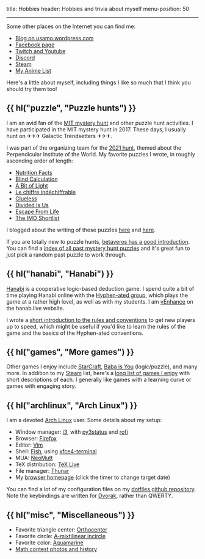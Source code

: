 title: Hobbies
header: Hobbies and trivia about myself
menu-position: 50

---

Some other places on the Internet you can find me:

+ [Blog on usamo.wordpress.com](https://usamo.wordpress.com)
+ [Facebook page](https://facebook.com/evanchenmath/)
+ [Twitch and Youtube](videos.html)
+ [Discord](discord.html)
+ [Steam][steam]
+ [My Anime List](https://myanimelist.net/animelist/v_Enhance)

Here's a little about myself,
including things I like so much that
I think you should try them too!

## {{ hl("puzzle", "Puzzle hunts") }}

I am an avid fan of the
[MIT mystery hunt](http://web.mit.edu/puzzle/www/huntsbyyear.html)
and other puzzle hunt activities.
I have participated in the MIT mystery hunt in 2017.
These days, I usually hunt on  ✈✈✈ Galactic Trendsetters ✈✈✈.

I was part of the organizing team for the
[2021 hunt](https://perpendicular.institute/),
themed about the Perpendicular Institute of the World.
My favorite puzzles I wrote, in roughly ascending order of length:

* [Nutrition Facts](https://perpendicular.institute/puzzle/nutrition-facts/)
* [Blind Calculation](https://perpendicular.institute/puzzle/blind-calculation/)
* [A Bit of Light](https://perpendicular.institute/puzzle/a-bit-of-light/)
* [Le chiffre indéchiffrable](https://perpendicular.institute/puzzle/le-chiffre-indéchiffrable/)
* [Clueless](https://perpendicular.institute/puzzle/clueless/)
* [Divided Is Us](https://perpendicular.institute/puzzle/divided-is-us/)
* [Escape From Life](https://perpendicular.institute/puzzle/escape-from-life/)
* [The IMO Shortlist](https://perpendicular.institute/puzzle/the-imo-shortlist/)

I blogged about the writing of these puzzles
[here](https://usamo.wordpress.com/2021/02/18/some-puzzle-writing-thoughts-from-an-amateur/)
and
[here](https://usamo.wordpress.com/2021/02/21/unnecessarily-detailed-stories-of-my-mystery-hunt-puzzles/).

If you are totally new to puzzle hunts,
[betaveros has a good introduction](https://blog.vero.site/post/puzzlehunts).
You can find a
[index of all past mystery hunt puzzles](https://devjoe.appspot.com/huntindex/)
and it's great fun to just pick a random past puzzle to work through.

## {{ hl("hanabi", "Hanabi") }}

[Hanabi](https://en.wikipedia.org/wiki/Hanabi_\(card_game\))
is a cooperative logic-based deduction game.
I spend quite a bit of time playing Hanabi online with the 
[Hyphen-ated group](https://github.com/Zamiell/hanabi-conventions),
which plays the game at a rather high level,
as well as with my students.
I am [vEnhance](https://hanab.live/scores/vEnhance) on the hanab.live website.

I wrote a
[short introduction to the rules and conventions](https://tinyurl.com/hanabi-evan-intro)
to get new players up to speed,
which might be useful if you'd like to learn the rules of the game
and the basics of the Hyphen-ated conventions.


## {{ hl("games", "More games") }}

Other games I enjoy include
[StarCraft](https://en.wikipedia.org/wiki/StarCraft_II:_Legacy_of_the_Void),
[Baba is You](https://hempuli.itch.io/baba) (logic/puzzle),
and many more.
In addition to my [Steam][steam] list,
here's a [long list of games I enjoy](games.html)
with short descriptions of each.
I generally like games with a learning curve or
games with engaging story.


## {{ hl("archlinux", "Arch Linux") }}

I am a devoted [Arch Linux](https://www.archlinux.org/) user.
Some details about my setup:

+ Window manager: [i3](https://i3wm.org/),
  with [py3status](https://py3status.readthedocs.io/en/latest/index.html)
  and [rofi](https://github.com/davatorium/rofiO)
+ Browser: [Firefox](https://www.mozilla.org/en-US/firefox/new/)
+ Editor: [Vim](https://www.vim.org/)
+ Shell: [Fish](http://fishshell.com/),
  using [xfce4-terminal](https://docs.xfce.org/apps/xfce4-terminal/start)
+ MUA: [NeoMutt](https://neomutt.org/)
+ TeX distribution: [TeX Live](https://tug.org/texlive/)
+ File manager: [Thunar](https://en.wikipedia.org/wiki/Thunar)
+ My [browser homepage](static/browser-homepage.html)
  (click the timer to change target date)

You can find a lot of my configuration files on my
[dotfiles github repository](https://github.com/vEnhance/dotfiles).
Note the keybindings are written for
[Dvorak](https://en.wikipedia.org/wiki/Dvorak_Simplified_Keyboard),
rather than QWERTY.

## {{ hl("misc", "Miscellaneous") }}

+ Favorite triangle center: [Orthocenter][orthocenter]
+ Favorite circle: [A-mixtilinear incircle][mixt]
+ Favorite color: [Aquamarine][aquamarine]
+ [Math contest photos and history](myscores.html)

[orthocenter]: https://mathworld.wolfram.com/Orthocenter.html
[mixt]: https://mathworld.wolfram.com/MixtilinearIncircles.html
[aquamarine]: https://en.wikipedia.org/wiki/Aquamarine_(color)
[steam]: https://steamcommunity.com/id/vEnhance/games/?tab=all
